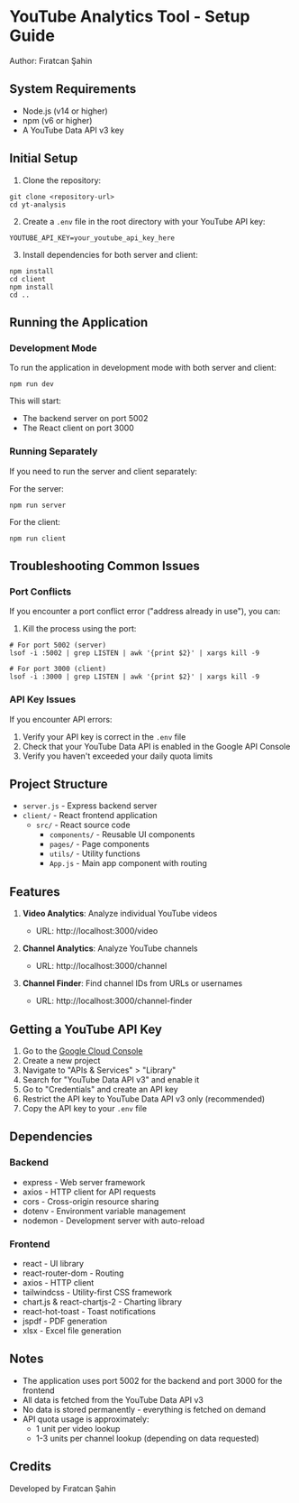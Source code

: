 # YouTube Analytics Tool - Setup Guide
Author: Fıratcan Şahin

## System Requirements
- Node.js (v14 or higher)
- npm (v6 or higher)
- A YouTube Data API v3 key

## Initial Setup

1. Clone the repository:
```
git clone <repository-url>
cd yt-analysis
```

2. Create a `.env` file in the root directory with your YouTube API key:
```
YOUTUBE_API_KEY=your_youtube_api_key_here
```

3. Install dependencies for both server and client:
```
npm install
cd client
npm install
cd ..
```

## Running the Application

### Development Mode
To run the application in development mode with both server and client:
```
npm run dev
```

This will start:
- The backend server on port 5002
- The React client on port 3000

### Running Separately
If you need to run the server and client separately:

For the server:
```
npm run server
```

For the client:
```
npm run client
```

## Troubleshooting Common Issues

### Port Conflicts
If you encounter a port conflict error ("address already in use"), you can:

1. Kill the process using the port:
```
# For port 5002 (server)
lsof -i :5002 | grep LISTEN | awk '{print $2}' | xargs kill -9

# For port 3000 (client)
lsof -i :3000 | grep LISTEN | awk '{print $2}' | xargs kill -9
```

### API Key Issues
If you encounter API errors:
1. Verify your API key is correct in the `.env` file
2. Check that your YouTube Data API is enabled in the Google API Console
3. Verify you haven't exceeded your daily quota limits

## Project Structure

- `server.js` - Express backend server
- `client/` - React frontend application
  - `src/` - React source code
    - `components/` - Reusable UI components
    - `pages/` - Page components
    - `utils/` - Utility functions
    - `App.js` - Main app component with routing

## Features

1. **Video Analytics**: Analyze individual YouTube videos
   - URL: http://localhost:3000/video

2. **Channel Analytics**: Analyze YouTube channels
   - URL: http://localhost:3000/channel

3. **Channel Finder**: Find channel IDs from URLs or usernames
   - URL: http://localhost:3000/channel-finder

## Getting a YouTube API Key

1. Go to the [Google Cloud Console](https://console.cloud.google.com/)
2. Create a new project
3. Navigate to "APIs & Services" > "Library"
4. Search for "YouTube Data API v3" and enable it
5. Go to "Credentials" and create an API key
6. Restrict the API key to YouTube Data API v3 only (recommended)
7. Copy the API key to your `.env` file

## Dependencies

### Backend
- express - Web server framework
- axios - HTTP client for API requests
- cors - Cross-origin resource sharing
- dotenv - Environment variable management
- nodemon - Development server with auto-reload

### Frontend
- react - UI library
- react-router-dom - Routing
- axios - HTTP client
- tailwindcss - Utility-first CSS framework
- chart.js & react-chartjs-2 - Charting library
- react-hot-toast - Toast notifications
- jspdf - PDF generation
- xlsx - Excel file generation

## Notes
- The application uses port 5002 for the backend and port 3000 for the frontend
- All data is fetched from the YouTube Data API v3
- No data is stored permanently - everything is fetched on demand
- API quota usage is approximately:
  - 1 unit per video lookup
  - 1-3 units per channel lookup (depending on data requested)

## Credits
Developed by Fıratcan Şahin 
